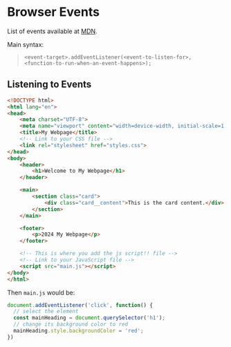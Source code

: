 # Browser Events

List of events available at [MDN](https://developer.mozilla.org/en-US/docs/Web/Events).

Main syntax:

> `<event-target>.addEventListener(<event-to-listen-for>, <function-to-run-when-an-event-happens>);`

## Listening to Events

```html
<!DOCTYPE html>
<html lang="en">
<head>
    <meta charset="UTF-8">
    <meta name="viewport" content="width=device-width, initial-scale=1.0">
    <title>My Webpage</title>
    <!-- Link to your CSS file -->
    <link rel="stylesheet" href="styles.css">
</head>
<body>
    <header>
        <h1>Welcome to My Webpage</h1>
    </header>

    <main>
        <section class="card">
            <div class="card__content">This is the card content.</div>
        </section>
    </main>

    <footer>
        <p>2024 My Webpage</p>
    </footer>

    <!-- This is where you add the js script!! file -->
    <!-- Link to your JavaScript file -->
    <script src="main.js"></script>
</body>
</html>

```

Then `main.js` would be:

```js
document.addEventListener('click', function() {
  // select the element
  const mainHeading = document.querySelector('h1');
  // change its background color to red
  mainHeading.style.backgroundColor = 'red';
})
```
